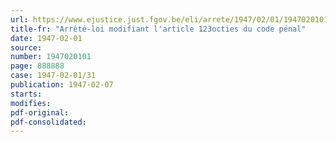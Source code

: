 ```yaml
---
url: https://www.ejustice.just.fgov.be/eli/arrete/1947/02/01/1947020101/justel
title-fr: "Arrêté-loi modifiant l'article 123octies du code pénal"
date: 1947-02-01
source:
number: 1947020101
page: 888888
case: 1947-02-01/31
publication: 1947-02-07
starts:
modifies:
pdf-original:
pdf-consolidated:
---
```


